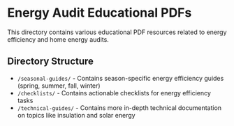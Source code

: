 # Energy Audit Educational PDFs

This directory contains various educational PDF resources related to energy efficiency and home energy audits.

## Directory Structure

- `/seasonal-guides/` - Contains season-specific energy efficiency guides (spring, summer, fall, winter)
- `/checklists/` - Contains actionable checklists for energy efficiency tasks
- `/technical-guides/` - Contains more in-depth technical documentation on topics like insulation and solar energy

